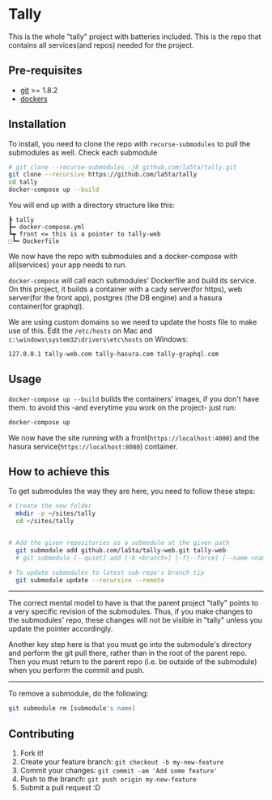 # Tally

This is the whole "tally" project with batteries included. This is the repo that contains all services(and repos) needed for the project.

## Pre-requisites

* [git](https://git-scm.com/downloads) >= 1.8.2
* [dockers](https://www.docker.com/community-edition)

## Installation

To install, you need to clone the repo with `recurse-submodules` to pull the submodules as well. Check each submodule

```bash
# git clone --recurse-submodules -j8 github.com/la5ta/tally.git
git clone --recursive https://github.com/la5ta/tally
cd tally
docker-compose up --build
```

You will end up with a directory structure like this:

```
┣ tally
┣━ docker-compose.yml
┗┳ front <= this is a pointer to tally-web
⬚┗━ Dockerfile
```

We now have the repo with submodules and a docker-compose with all(services) your app needs to run.

`docker-compose` will call each submodules' Dockerfile and build its service. On this project, it builds a container with a cady server(for https), web server(for the front app), postgres (the DB engine) and a hasura container(for graphql).

We are using custom domains so we need to update the hosts file to make use of this. Edit the `/etc/hosts` on Mac and `c:\windows\system32\drivers\etc\hosts` on Windows:

``` bash
127.0.0.1 tally-web.com tally-hasura.com tally-graphql.com
```

## Usage

`docker-compose up --build` builds the containers' images, if you don\'t have them. to avoid this -and everytime you work on the project- just run:

```bash
docker-compose up
```

We now have the site running with a front(`https://localhost:4000`) and the hasura service(`https://localhost:8080`) container.

## How to achieve this

To get submodules the way they are here, you need to follow these steps:

```bash
# Create the new folder
  mkdir -p ~/sites/tally
  cd ~/sites/tally


# Add the given repositories as a submodule at the given path
  git submodule add github.com/la5ta/tally-web.git tally-web
  # git submodule [--quiet] add [-b <branch>] [-f|--force] [--name <name>] [--reference <repository>] [--] <repository> [<path>]

# To update submodules to latest sub-repo's branch tip
  git submodule update --recursive --remote
```

------------

The correct mental model to have is that the parent project "tally" points to a very specific revision of the submodules. Thus, if you make changes to the submodules' repo, these changes will not be visible in "tally" unless you update the pointer accordingly.

Another key step here is that you must go into the submodule's directory and perform the git pull there, rather than in the root of the parent repo. Then you must return to the parent repo (i.e. be outside of the submodule) when you perform the commit and push.

------------

To remove a submodule, do the following:

```bash
git submodule rm [submodule's name]
```

## Contributing

1. Fork it!
2. Create your feature branch: `git checkout -b my-new-feature`
3. Commit your changes: `git commit -am 'Add some feature'`
4. Push to the branch: `git push origin my-new-feature`
5. Submit a pull request :D
